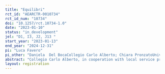 ```yaml
---
title: "Equilibri"
rct_id: "AEARCTR-0010734"
rct_id_num: "10734"
doi: "10.1257/rct.10734-1.0"
date: "2023-01-10"
status: "in_development"
jel: "D1, I3, J2, J13 "
start_year: "2023-01-13"
end_year: "2024-12-31"
pi: "Luca Favero"
pi_other: "Daniela  Del BocaCollegio Carlo Alberto; Chiara PronzatoUniversity of Turin and Collegio Carlo Alberto"
abstract: "Collegio Carlo Alberto, in cooperation with local service providers, will evaluate a program assigning case workers to support study mothers in their participation to the labour market. Case workers will guide mothers in their labour supply choices, providing information on the availability of dedicated services aimed at work-family reconciliation and the provision of education for their children. This study will focus on mothers who volunteer to enrol in the program. We will randomize women into a treated and a control group. The treated group will be asked to meet with case workers who will guide them on their labour supply choices and promote work-family reconciliation and education services. Women in the control group will have access to some support services but will not be guided by case workers. This study will compare of effect of the support of case workers, and usage of support services, on a set of outcomes such as labour market decisions of women, participation in activities, family members' human capital accumulation, mother well-being, use of time and children development."
layout: registration
---
```


